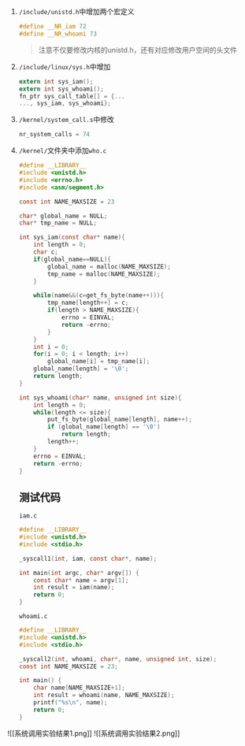 
1. `/include/unistd.h`中增加两个宏定义

   ```c
   #define __NR_iam 72
   #define __NR_whoami 73
   ```
   > 注意不仅要修改内核的unistd.h，还有对应修改用户空间的头文件

2. `/include/linux/sys.h`中增加

   ```c
   extern int sys_iam();
   extern int sys_whoami();
   fn_ptr sys_call_table[] = {...
   ..., sys_iam, sys_whoami};
   ```

3. `/kernel/system_call.s`中修改

   ```c
   nr_system_calls = 74
   ```


4. `/kernel/`文件夹中添加`who.c`

   ```c
   #define __LIBRARY__
   #include <unistd.h>
   #include <errno.h>
   #include <asm/segment.h>
   
   const int NAME_MAXSIZE = 23
   
   char* global_name = NULL;
   char* tmp_name = NULL;
   
   int sys_iam(const char* name){
       int length = 0;
       char c;
       if(global_name==NULL){
           global_name = malloc(NAME_MAXSIZE);
           tmp_name = malloc(NAME_MAXSIZE);
       }
   
       while(name&&(c=get_fs_byte(name++))){
           tmp_name[length++] = c;
           if(length > NAME_MAXSIZE){
               errno = EINVAL;
               return -errno;
           }
       }
       int i = 0;
       for(i = 0; i < length; i++)
           global_name[i] = tmp_name[i];
       global_name[length] = '\0';
       return length;
   }
   
   int sys_whoami(char* name, unsigned int size){
       int length = 0;
       while(length <= size){
           put_fs_byte(global_name[length], name++);
           if (global_name[length] == '\0')
               return length;
           length++;
       }
       errno = EINVAL;
       return -errno;
   }
   ```

   ## 测试代码

   `iam.c`

   ```c
   #define __LIBRARY__
   #include <unistd.h>
   #include <stdio.h>
   
   _syscall1(int, iam, const char*, name);
   
   int main(int argc, char* argv[]) {
       const char* name = argv[1];
       int result = iam(name);
       return 0;
   }
   ```

   `whoami.c`

   ```c
   #define __LIBRARY__
   #include <unistd.h>
   #include <stdio.h>
   
   _syscall2(int, whoami, char*, name, unsigned int, size);
   const int NAME_MAXSIZE = 23;
   
   int main() {
       char name[NAME_MAXSIZE+1];
       int result = whoami(name, NAME_MAXSIZE);
       printf("%s\n", name);
       return 0;
   }
   ```

   

![[系统调用实验结果1.png]]
![[系统调用实验结果2.png]]
